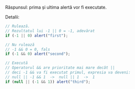 Răspunsul: prima și ultima alertă vor fi executate.

Detalii:

```js run
// Rulează.
// Rezultatul lui -1 || 0 = -1, adevărat
if (-1 || 0) alert("first");

// Nu rulează
// -1 && 0 = 0, fals
if (-1 && 0) alert("second");

// Execută
// Operatorul && are prioritate mai mare decât ||
// deci -1 && va fi executat primul, expresia va deveni:
// null || -1 && 1  ->  null || 1  ->  1
if (null || (-1 && 1)) alert("third");
```
